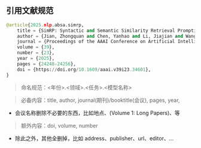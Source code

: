 
## 引用文献规范

```python
@article{2025.nlp.absa.simrp,
    title = {SimRP: Syntactic and Semantic Similarity Retrieval Prompting Enhances Aspect Sentiment Quad Prediction},
    author = {Jian, Zhongquan and Chen, Yanhao and Li, Jiajian and Wang, Shaopan and Zeng, Xiangjian and Yao, Junfeng and An, Xinying and Wu, Qingqiang},
    journal = {Proceedings of the AAAI Conference on Artificial Intelligence},
    volume = {39},
    number = {23},
    year = {2025},
    pages = {24248-24256},
    doi = {https://doi.org/10.1609/aaai.v39i23.34601},
}
```

> 命名规范：<年份>.<领域>.<任务>.<模型名称>

> 必备内容：title, author, journal(期刊)/booktitle(会议), pages, year, 
* 会议名称删除不必要的东西，比如地点、(Volume 1: Long Papers)、等

> 额外内容：doi, volume, number
* 除此之外，其他全删掉，比如 address、publisher、url、editor、...
